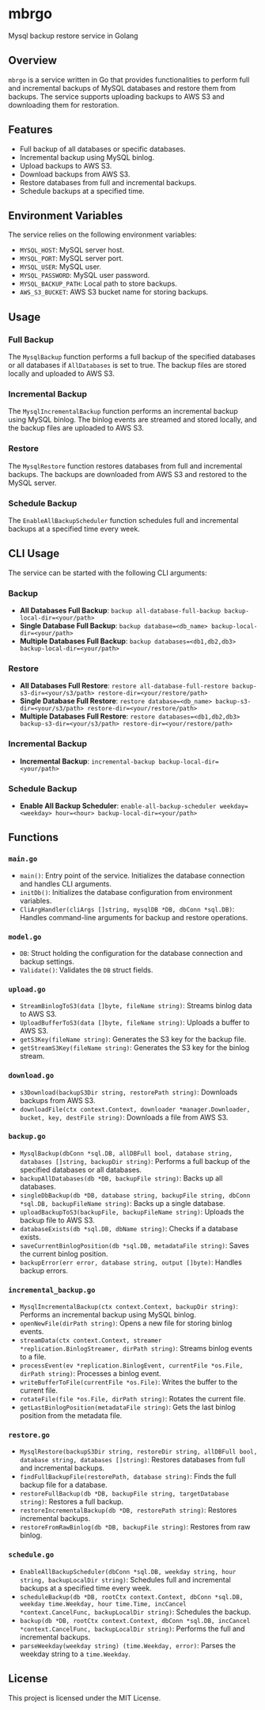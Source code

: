 # mbrgo

Mysql backup restore service in Golang

## Overview

`mbrgo` is a service written in Go that provides functionalities to perform full and incremental backups of MySQL databases and restore them from backups. The service supports uploading backups to AWS S3 and downloading them for restoration.

## Features

- Full backup of all databases or specific databases.
- Incremental backup using MySQL binlog.
- Upload backups to AWS S3.
- Download backups from AWS S3.
- Restore databases from full and incremental backups.
- Schedule backups at a specified time.

## Environment Variables

The service relies on the following environment variables:

- `MYSQL_HOST`: MySQL server host.
- `MYSQL_PORT`: MySQL server port.
- `MYSQL_USER`: MySQL user.
- `MYSQL_PASSWORD`: MySQL user password.
- `MYSQL_BACKUP_PATH`: Local path to store backups.
- `AWS_S3_BUCKET`: AWS S3 bucket name for storing backups.

## Usage

### Full Backup

The `MysqlBackup` function performs a full backup of the specified databases or all databases if `AllDatabases` is set to true. The backup files are stored locally and uploaded to AWS S3.

### Incremental Backup

The `MysqlIncrementalBackup` function performs an incremental backup using MySQL binlog. The binlog events are streamed and stored locally, and the backup files are uploaded to AWS S3.

### Restore

The `MysqlRestore` function restores databases from full and incremental backups. The backups are downloaded from AWS S3 and restored to the MySQL server.

### Schedule Backup

The `EnableAllBackupScheduler` function schedules full and incremental backups at a specified time every week.

## CLI Usage

The service can be started with the following CLI arguments:

### Backup

- **All Databases Full Backup**: `backup all-database-full-backup backup-local-dir=<your/path>`
- **Single Database Full Backup**: `backup database=<db_name> backup-local-dir=<your/path>`
- **Multiple Databases Full Backup**: `backup databases=<db1,db2,db3> backup-local-dir=<your/path>`

### Restore

- **All Databases Full Restore**: `restore all-database-full-restore backup-s3-dir=<your/s3/path> restore-dir=<your/restore/path>`
- **Single Database Full Restore**: `restore database=<db_name> backup-s3-dir=<your/s3/path> restore-dir=<your/restore/path>`
- **Multiple Databases Full Restore**: `restore databases=<db1,db2,db3> backup-s3-dir=<your/s3/path> restore-dir=<your/restore/path>`

### Incremental Backup

- **Incremental Backup**: `incremental-backup backup-local-dir=<your/path>`

### Schedule Backup

- **Enable All Backup Scheduler**: `enable-all-backup-scheduler weekday=<weekday> hour=<hour> backup-local-dir=<your/path>`

## Functions

### `main.go`

- `main()`: Entry point of the service. Initializes the database connection and handles CLI arguments.
- `initDb()`: Initializes the database configuration from environment variables.
- `CliArgHandler(cliArgs []string, mysqlDB *DB, dbConn *sql.DB)`: Handles command-line arguments for backup and restore operations.

### `model.go`

- `DB`: Struct holding the configuration for the database connection and backup settings.
- `Validate()`: Validates the `DB` struct fields.

### `upload.go`

- `StreamBinlogToS3(data []byte, fileName string)`: Streams binlog data to AWS S3.
- `UploadBufferToS3(data []byte, fileName string)`: Uploads a buffer to AWS S3.
- `getS3Key(fileName string)`: Generates the S3 key for the backup file.
- `getStreamS3Key(fileName string)`: Generates the S3 key for the binlog stream.

### `download.go`

- `s3Download(backupS3Dir string, restorePath string)`: Downloads backups from AWS S3.
- `downloadFile(ctx context.Context, downloader *manager.Downloader, bucket, key, destFile string)`: Downloads a file from AWS S3.

### `backup.go`

- `MysqlBackup(dbConn *sql.DB, allDBFull bool, database string, databases []string, backupDir string)`: Performs a full backup of the specified databases or all databases.
- `backupAllDatabases(db *DB, backupFile string)`: Backs up all databases.
- `singleDbBackup(db *DB, database string, backupFile string, dbConn *sql.DB, backupFileName string)`: Backs up a single database.
- `uploadBackupToS3(backupFile, backupFileName string)`: Uploads the backup file to AWS S3.
- `databaseExists(db *sql.DB, dbName string)`: Checks if a database exists.
- `saveCurrentBinlogPosition(db *sql.DB, metadataFile string)`: Saves the current binlog position.
- `backupError(err error, database string, output []byte)`: Handles backup errors.

### `incremental_backup.go`

- `MysqlIncrementalBackup(ctx context.Context, backupDir string)`: Performs an incremental backup using MySQL binlog.
- `openNewFile(dirPath string)`: Opens a new file for storing binlog events.
- `streamData(ctx context.Context, streamer *replication.BinlogStreamer, dirPath string)`: Streams binlog events to a file.
- `processEvent(ev *replication.BinlogEvent, currentFile *os.File, dirPath string)`: Processes a binlog event.
- `writeBufferToFile(currentFile *os.File)`: Writes the buffer to the current file.
- `rotateFile(file *os.File, dirPath string)`: Rotates the current file.
- `getLastBinlogPosition(metadataFile string)`: Gets the last binlog position from the metadata file.

### `restore.go`

- `MysqlRestore(backupS3Dir string, restoreDir string, allDBFull bool, database string, databases []string)`: Restores databases from full and incremental backups.
- `findFullBackupFile(restorePath, database string)`: Finds the full backup file for a database.
- `restoreFullBackup(db *DB, backupFile string, targetDatabase string)`: Restores a full backup.
- `restoreIncrementalBackup(db *DB, restorePath string)`: Restores incremental backups.
- `restoreFromRawBinlog(db *DB, backupFile string)`: Restores from raw binlog.

### `schedule.go`

- `EnableAllBackupScheduler(dbConn *sql.DB, weekday string, hour string, backupLocalDir string)`: Schedules full and incremental backups at a specified time every week.
- `scheduleBackup(db *DB, rootCtx context.Context, dbConn *sql.DB, weekday time.Weekday, hour time.Time, incCancel *context.CancelFunc, backupLocalDir string)`: Schedules the backup.
- `backup(db *DB, rootCtx context.Context, dbConn *sql.DB, incCancel *context.CancelFunc, backupLocalDir string)`: Performs the full and incremental backups.
- `parseWeekday(weekday string) (time.Weekday, error)`: Parses the weekday string to a `time.Weekday`.

## License

This project is licensed under the MIT License.